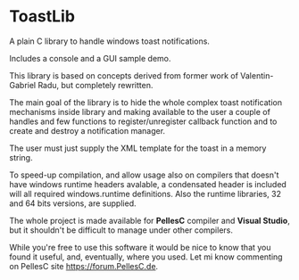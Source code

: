 # ToastLib
A plain C library to handle windows toast notifications.

Includes a console and a GUI sample demo.

This library is based on concepts derived from former work of Valentin-Gabriel Radu, but completely rewritten.

The main goal of the library is to hide the whole complex toast notification mechanisms inside library and making available to the user a couple of handles and few functions to register/unregister callback function and to create and destroy a notification manager.

The user must just supply the XML template for the toast in a memory string.

To speed-up compilation, and allow usage also on compilers that doesn't have windows runtime headers avalable, a condensated header is included will all required windows.runtime definitions. Also the runtime libraries, 32 and 64 bits versions, are supplied.

The whole project is made available for **PellesC** compiler and **Visual Studio**, but it shouldn't be difficult to manage under other compilers.

While you're free to use this software it would be nice to know that you found it useful, and, eventually, where you used. Let mi know commenting on PellesC site https://forum.PellesC.de.
